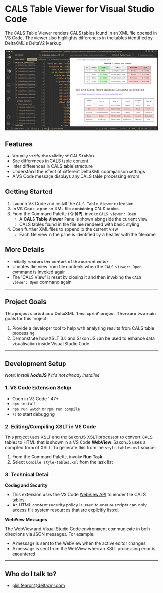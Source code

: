 # CALS Table Viewer for Visual Studio Code #

The CALS Table Viewer renders CALS tables found in an XML file opened in VS Code. 
The viewer also highlights differences in the tables identified by DeltaXML's DeltaV2 Markup.

![Screenshot](resources/images/viewer-main.png)


## Features
- Visually verify the validity of CALS tables
- See differences in CALS table content
- Infer differences in CALS table structure
- Understand the effect of different DeltaXML copmparison settings
- A VS Code message displays any CALS table processing errors

## Getting Started
1. Launch VS Code and install the `CALS Table Viewer` extension
2. In VS Code, open an XML file containing CALS tables
3. From the Command Palette (**⇧⌘P**), invoke `CALS viewer: Open`
	- A **CALS Table Viewer** Pane is shown alongside the current view
	- CALS tables found in the file are rendered with basic styling
4. Open further XML files to append to the current view
	- Each file view in the pane is identified by a header with the filename

## More Details

- Initially renders the content of the current editor 
- Updates the view from file contents when the `CALS viewer: Open` command is invoked again
- The 'CALS View' is reset by closing it and then invoking the `CALS viewer: Open` command again

---

## Project Goals

This project started as a DeltaXML 'free-sprint' project. There are two main goals for this project:

1. Provide a developer tool to help with analysing results from CALS table processing
2. Demonstrate how XSLT 3.0 and Saxon JS can be used to enhance data visualisation inside Visual Studio Code.

---
## Development Setup

*Note: Install **NodeJS** if it's not already installed*

### 1. VS Code Extension Setup

- Open in VS Code 1.47+
- `npm install`
- `npm run watch` or `npm run compile`
- `F5` to start debugging

### 2. Editing/Compiling XSLT in VS Code

This project uses XSLT and the SaxonJS XSLT processor to convert CALS tables to HTML that is shown in a VS Code **WebView**.
SaxonJS uses a compiled form of XSLT. To generate this from the `style-tables.xsl` source:

1. From the Command Palette, invoke **Run Task**
2. Select `Compile style-tables.xsl` from the task list

### 3. Technical Detail

**Coding and Security**

- This extension uses the VS Code [WebView API](https://code.visualstudio.com/api/extension-guides/webview) to render the CALS tables.
- An HTML content security policy is used to ensure scripts can only access file system resources that are explicitly listed. 

**WebView Messages**

The WebView and Visual Studio Code environment communicate in both directions via JSON messages. For example:

- A message is sent to the WebView when the active editor changes
- A message is sent from the WebView when an XSLT processing error is enountered

---
## Who do I talk to? ###

* phil.fearon@deltaxml.com